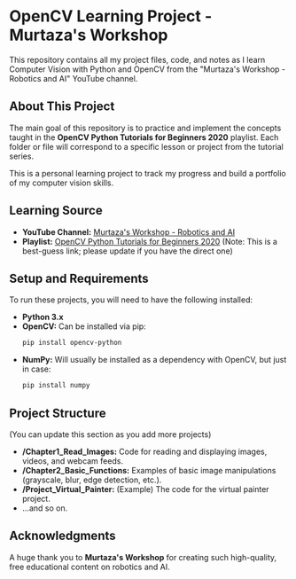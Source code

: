 # OpenCV Learning Project - Murtaza's Workshop

This repository contains all my project files, code, and notes as I learn Computer Vision with Python and OpenCV from the "Murtaza's Workshop - Robotics and AI" YouTube channel.

## About This Project

The main goal of this repository is to practice and implement the concepts taught in the **OpenCV Python Tutorials for Beginners 2020** playlist. Each folder or file will correspond to a specific lesson or project from the tutorial series.

This is a personal learning project to track my progress and build a portfolio of my computer vision skills.

## Learning Source

* **YouTube Channel:** [Murtaza's Workshop - Robotics and AI](https://www.youtube.com/@murtazasworkshop)
* **Playlist:** [OpenCV Python Tutorials for Beginners 2020](https://www.youtube.com/playlist?list=PLMoSUbG4Z_zBCx-M-n8-v0--1y0-vL0-Y) (Note: This is a best-guess link; please update if you have the direct one)

## Setup and Requirements

To run these projects, you will need to have the following installed:

* **Python 3.x**
* **OpenCV:** Can be installed via pip:
    ```bash
    pip install opencv-python
    ```
* **NumPy:** Will usually be installed as a dependency with OpenCV, but just in case:
    ```bash
    pip install numpy
    ```

## Project Structure

(You can update this section as you add more projects)

* **/Chapter1_Read_Images:** Code for reading and displaying images, videos, and webcam feeds.
* **/Chapter2_Basic_Functions:** Examples of basic image manipulations (grayscale, blur, edge detection, etc.).
* **/Project_Virtual_Painter:** (Example) The code for the virtual painter project.
* ...and so on.

## Acknowledgments

A huge thank you to **Murtaza's Workshop** for creating such high-quality, free educational content on robotics and AI.

